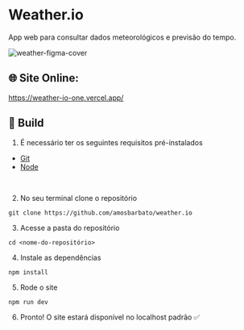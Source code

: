 # Weather.io
App web para consultar dados meteorológicos e previsão do tempo. 

![weather-figma-cover](https://github.com/user-attachments/assets/36f826af-89a9-4fdb-bf12-46db3f669a16)

## 🌐 Site Online: 
https://weather-io-one.vercel.app/


## 🚀 Build

1. É necessário ter os seguintes requisitos pré-instalados
- [Git](https://git-scm.com/)
- [Node](https://nodejs.org/en/)

<br />

2. No seu terminal clone o repositório 

```
git clone https://github.com/amosbarbato/weather.io
```

3. Acesse a pasta do repositório
```
cd <nome-do-repositório> 
```

4. Instale as dependências
```
npm install
```

5. Rode o site
```
npm run dev
```

6. Pronto! O site estará disponível no localhost padrão ✅

